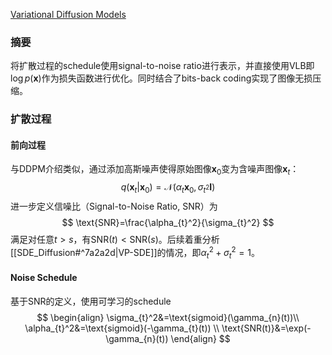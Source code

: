 [Variational Diffusion Models](https://arxiv.org/pdf/2107.00630)

### 摘要
将扩散过程的schedule使用signal-to-noise ratio进行表示，并直接使用VLB即$\log p(\boldsymbol{x})$作为损失函数进行优化。同时结合了bits-back coding实现了图像无损压缩。

### 扩散过程
#### 前向过程
与DDPM介绍类似，通过添加高斯噪声使得原始图像$\boldsymbol{x}_{0}$变为含噪声图像$\boldsymbol{x}_{t}$：
$$
q(\boldsymbol{x}_{t}|\boldsymbol{x}_{0})=\mathcal{N}(\alpha_{t}\boldsymbol{x}_{0},\sigma_{t^2}\boldsymbol{I})
$$
进一步定义信噪比（Signal-to-Noise Ratio, SNR）为
$$
\text{SNR}=\frac{\alpha_{t}^2}{\sigma_{t}^2}
$$
满足对任意$t>s$，有$\text{SNR}(t)<\text{SNR}(s)$。后续着重分析[[SDE_Diffusion#^7a2a2d|VP-SDE]]的情况，即$\alpha_{t}^2+\sigma_{t}^2=1$。

#### Noise Schedule
基于SNR的定义，使用可学习的schedule
$$
\begin{align}
\sigma_{t}^2&=\text{sigmoid}(\gamma_{n}(t))\\
\alpha_{t}^2&=\text{sigmoid}(-\gamma_{t}(t)) \\
\text{SNR(t)}&=\exp(-\gamma_{n}(t))
\end{align}
$$